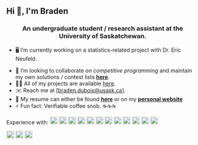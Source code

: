 <h2 align="left">Hi 👋, I'm Braden</h1>

<h3 align="center">An undergraduate student / research assistant at the University of Saskatchewan.</h3>

- 🖥️ I’m currently working on a statistics-related project with Dr. Eric Neufeld.
<!-- - 💻 Some of my current free-time projects are. -->
- 👯 I’m looking to collaborate on *competitive programming* and maintain my own solutions / contest lists [**here**](https://github.com/bradendubois/competitive-programming).
- 👨‍💻 All of my projects are available [here](https://github.com/bradendubois?tab=repositories).
- ✉️ Reach me at [braden.dubois@usask.ca].
- 📄 My resume can either be found [**here**](https://github.com/bradendubois/bradendubois/blob/master/Resume.pdf) or on my [**personal website**](bradendubois.dev)
- ⚡ Fun fact: Verifiable coffee snob. ☕☕☕

<p align="left">Experience with: <img src="https://konpa.github.io/devicon/devicon.git/icons/react/react-original-wordmark.svg" alt="react" width="20" height="20"/> <img src="https://konpa.github.io/devicon/devicon.git/icons/cplusplus/cplusplus-original.svg" alt="cplusplus" width="20" height="20"/> <img src="https://konpa.github.io/devicon/devicon.git/icons/css3/css3-original-wordmark.svg" alt="css3" width="20" height="20"/> <img src="https://konpa.github.io/devicon/devicon.git/icons/docker/docker-original-wordmark.svg" alt="docker" width="20" height="20"/> <img src="https://konpa.github.io/devicon/devicon.git/icons/electron/electron-original.svg" alt="electron" width="20" height="20"/> <img src="https://konpa.github.io/devicon/devicon.git/icons/html5/html5-original-wordmark.svg" alt="html5" width="20" height="20"/> <img src="https://konpa.github.io/devicon/devicon.git/icons/java/java-original-wordmark.svg" alt="java" width="20" height="20"/> <img src="https://konpa.github.io/devicon/devicon.git/icons/javascript/javascript-original.svg" alt="javascript" width="20" height="20"/> <img src="https://konpa.github.io/devicon/devicon.git/icons/typescript/typescript-original.svg" alt="typescript" width="20" height="20"/> <img src="https://konpa.github.io/devicon/devicon.git/icons/sass/sass-original.svg" alt="sass" width="20" height="20"/> <img src="https://konpa.github.io/devicon/devicon.git/icons/nodejs/nodejs-original-wordmark.svg" alt="nodejs" width="20" height="20"/> <img src="https://konpa.github.io/devicon/devicon.git/icons/python/python-original-wordmark.svg" alt="python" width="20" height="20"/></p>


<p>
<a href="https://github.com/bradendubois" target="blank"><img align="center" src="https://cdn.jsdelivr.net/npm/simple-icons@3.0.1/icons/github.svg" alt="bradendubois" height="20" width="20" /></a>
<a href="https://linkedin.com/in/bradendubois" target="blank"><img align="center" src="https://cdn.jsdelivr.net/npm/simple-icons@3.0.1/icons/linkedin.svg" alt="bradendubois" height="20" width="20" /></a>
<a href="mailto:braden.dubois@usask.ca" target="blank"><img align="center" src="https://cdn.jsdelivr.net/npm/simple-icons@3.0.1/icons/email.svg" alt="bradendubois" height="20" width="20" /></a>
</p>